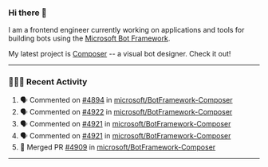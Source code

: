 ### Hi there 👋

I am a frontend engineer currently working on applications and tools for building bots using the [Microsoft Bot Framework](https://dev.botframework.com/).

My latest project is [Composer](https://github.com/microsoft/BotFramework-Composer) -- a visual bot designer. Check it out!

---

### 👨🏻‍💻 Recent Activity

<!--START_SECTION:activity-->
1. 🗣 Commented on [#4894](https://github.com/microsoft/BotFramework-Composer/issues/4894) in [microsoft/BotFramework-Composer](https://github.com/microsoft/BotFramework-Composer)
2. 🗣 Commented on [#4922](https://github.com/microsoft/BotFramework-Composer/issues/4922) in [microsoft/BotFramework-Composer](https://github.com/microsoft/BotFramework-Composer)
3. 🗣 Commented on [#4921](https://github.com/microsoft/BotFramework-Composer/issues/4921) in [microsoft/BotFramework-Composer](https://github.com/microsoft/BotFramework-Composer)
4. 🗣 Commented on [#4921](https://github.com/microsoft/BotFramework-Composer/issues/4921) in [microsoft/BotFramework-Composer](https://github.com/microsoft/BotFramework-Composer)
5. 🎉 Merged PR [#4909](https://github.com/microsoft/BotFramework-Composer/pull/4909) in [microsoft/BotFramework-Composer](https://github.com/microsoft/BotFramework-Composer)
<!--END_SECTION:activity-->

---

<!--
**a-b-r-o-w-n/a-b-r-o-w-n** is a ✨ _special_ ✨ repository because its `README.md` (this file) appears on your GitHub profile.

Here are some ideas to get you started:

- 🔭 I’m currently working on ...
- 🌱 I’m currently learning ...
- 👯 I’m looking to collaborate on ...
- 🤔 I’m looking for help with ...
- 💬 Ask me about ...
- 📫 How to reach me: ...
- 😄 Pronouns: ...
- ⚡ Fun fact: ...
-->
